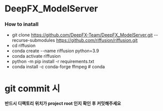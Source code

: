 # DeepFX_ModelServer
### How to inatall
- git clone https://github.com/DeepFX-Team/DeepFX_ModelServer.git --recurse-submodules https://github.com/riffusion/riffusion.git
- cd riffusion
- conda create --name riffusion python=3.9 
- conda activate riffusion
- python -m pip install -r requirements.txt
- conda install -c conda-forge ffmpeg  # conda

# git commit 시
#### 반드시 디랙토리 위치가 project root 인지 확인 후 커밋해주세요